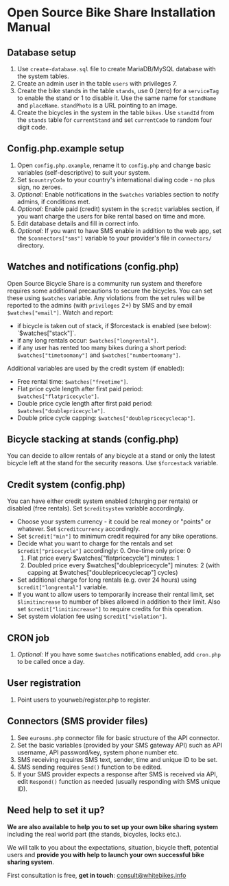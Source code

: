 Open Source Bike Share Installation Manual
============

Database setup
----------
1. Use `create-database.sql` file to create MariaDB/MySQL database with the system tables.
2. Create an admin user in the table `users` with privileges 7.
3. Create the bike stands in the table `stands`, use 0 (zero) for a `serviceTag` to enable the stand or 1 to disable it. Use the same name for `standName` and `placeName`. `standPhoto` is a URL pointing to an image.
4. Create the bicycles in the system in the table `bikes`. Use `standId` from the `stands` table for `currentStand` and set `currentCode` to random four digit code.

Config.php.example setup
----------
1. Open `config.php.example`, rename it to `config.php` and change basic variables (self-descriptive) to suit your system.
2. Set `$countryCode` to your country's international dialing code - no plus sign, no zeroes.
3. _Optional:_ Enable notifications in the `$watches` variables section to notify admins, if conditions met.
4. _Optional:_ Enable paid (credit) system in the `$credit` variables section, if you want charge the users for bike rental based on time and more.
5. Edit database details and fill in correct info.
6. _Optional:_ If you want to have SMS enable in addition to the web app, set the `$connectors["sms"]` variable to your provider's file in `connectors/` directory.

Watches and notifications (config.php)
----------
Open Source Bicycle Share is a community run system and therefore requires some additional precautions to secure the bicycles.
You can set these using `$watches` variable. Any violations from the set rules will be reported to the admins (with `privileges` 2+) by SMS and by email `$watches["email"]`.
Watch and report:
* if bicycle is taken out of stack, if $forcestack is enabled (see below): `$watches["stack"]`.
* if any long rentals occur: `$watches["longrental"]`.
* if any user has rented too many bikes during a short period: `$watches["timetoomany"]` and `$watches["numbertoomany"]`.

Additional variables are used by the credit system (if enabled):
* Free rental time: `$watches["freetime"]`.
* Flat price cycle length after first paid period: `$watches["flatpricecycle"]`.
* Double price cycle length after first paid period: `$watches["doublepricecycle"]`.
* Double price cycle capping: `$watches["doublepricecyclecap"]`.

Bicycle stacking at stands (config.php)
----------
You can decide to allow rentals of any bicycle at a stand or only the latest bicycle left at the stand for the security reasons. Use `$forcestack` variable.

Credit system (config.php)
----------
You can have either credit system enabled (charging per rentals) or disabled (free rentals). Set `$creditsystem` variable accordingly.
* Choose your system currency - it could be real money or "points" or whatever. Set `$creditcurrency` accordingly.
* Set `$credit["min"]` to minimum credit required for any bike operations.
* Decide what you want to charge for the rentals and set `$credit["pricecycle"]` accordingly:
    0. One-time only price: 0
    1. Flat price every $watches["flatpricecycle"] minutes: 1
    2. Doubled price every $watches["doublepricecycle"] minutes: 2 (with capping at $watches["doublepricecyclecap"] cycles)
* Set additional charge for long rentals (e.g. over 24 hours) using `$credit["longrental"]` variable.
* If you want to allow users to temporarily increase their rental limit, set `$limitincrease` to number of bikes allowed in addition to their limit. Also set `$credit["limitincrease"]` to require credits for this operation.
* Set system violation fee using `$credit["violation"]`.

CRON job
----------
1. _Optional:_ If you have some `$watches` notifications enabled, add `cron.php` to be called once a day.

User registration
----------
1. Point users to yourweb/register.php to register.

Connectors (SMS provider files)
----------
1. See `eurosms.php` connector file for basic structure of the API connector.
2. Set the basic variables (provided by your SMS gateway API) such as API username, API password/key, system phone number etc.
3. SMS receiving requires SMS text, sender, time and unique ID to be set.
4. SMS sending requires `Send()` function to be edited.
5. If your SMS provider expects a response after SMS is received via API, edit `Respond()` function as needed (usually responding with SMS unique ID).

Need help to set it up?
---------
**We are also available to help you to set up your own bike sharing system** including the real world part (the stands, bicycles, locks etc.).

We will talk to you about the expectations, situation, bicycle theft, potential users and **provide you with help to launch your own successful bike sharing system**.

First consultation is free, **get in touch**: [consult@whitebikes.info](mailto:consult@whitebikes.info)